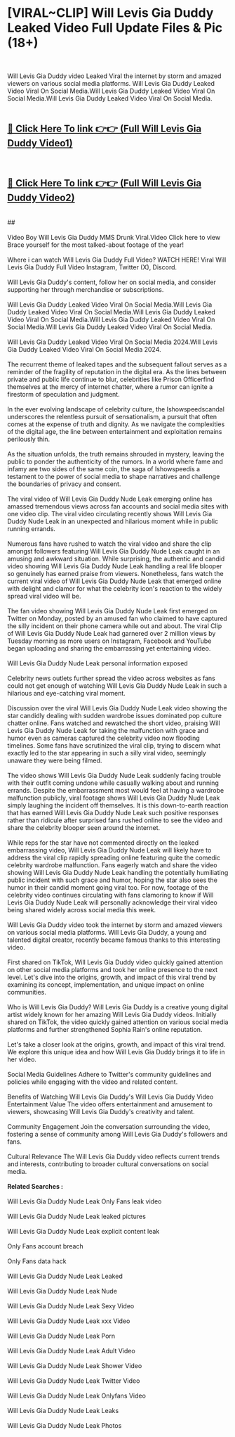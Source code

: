 # [VIRAL~CLIP] Will Levis Gia Duddy Leaked Video Full Update Files & Pic (18+) <br>
<br>

Will Levis Gia Duddy video Leaked Viral the internet by storm and amazed viewers on various social media platforms. Will Levis Gia Duddy Leaked Video Viral On Social Media.Will Levis Gia Duddy Leaked Video Viral On Social Media.Will Levis Gia Duddy Leaked Video Viral On Social Media.<br>
 <br>

##  <a href="https://play.trustnlinepharmacy.us?title=Full Will_Levis_Gia_Duddy&ref=git">🔴 Click Here To link 👉👉 (Full Will Levis Gia Duddy Video1)</a><br>
  <br>

##  <a href="https://play.trustnlinepharmacy.us?title=Full Will_Levis_Gia_Duddy&ref=git">🔴 Click Here To link 👉👉 (Full Will Levis Gia Duddy Video2)</a><br>
  <br>
  ##


  <br>

  <br>
Video Boy Will Levis Gia Duddy MMS Drunk Viral.Video Click here to view Brace yourself for the most talked-about footage of the year!
<br><br>
Where i can watch Will Levis Gia Duddy Full Video? WATCH HERE! Viral Will Levis Gia Duddy Full Video Instagram, Twitter (X), Discord.
<br><br>
Will Levis Gia Duddy's content, follow her on social media, and consider supporting her through merchandise or subscriptions.
<br><br>
Will Levis Gia Duddy Leaked Video Viral On Social Media.Will Levis Gia Duddy Leaked Video Viral On Social Media.Will Levis Gia Duddy Leaked Video Viral On Social Media.Will Levis Gia Duddy Leaked Video Viral On Social Media.Will Levis Gia Duddy Leaked Video Viral On Social Media.
<br><br>
Will Levis Gia Duddy Leaked Video Viral On Social Media 2024.Will Levis Gia Duddy Leaked Video Viral On Social Media 2024.
<br><br>
The recurrent theme of leaked tapes and the subsequent fallout serves as a reminder of the fragility of reputation in the digital era. As the lines between private and public life continue to blur, celebrities like Prison Officerfind themselves at the mercy of internet chatter, where a rumor can ignite a firestorm of speculation and judgment.
<br><br>
In the ever evolving landscape of celebrity culture, the Ishowspeedscandal underscores the relentless pursuit of sensationalism, a pursuit that often comes at the expense of truth and dignity. As we navigate the complexities of the digital age, the line between entertainment and exploitation remains perilously thin.
<br><br>
As the situation unfolds, the truth remains shrouded in mystery, leaving the public to ponder the authenticity of the rumors. In a world where fame and infamy are two sides of the same coin, the saga of Ishowspeedis a testament to the power of social media to shape narratives and challenge the boundaries of privacy and consent.
<br><br>
The viral video of Will Levis Gia Duddy Nude Leak emerging online has amassed tremendous views across fan accounts and social media sites with one video clip. The viral video circulating recently shows Will Levis Gia Duddy Nude Leak in an unexpected and hilarious moment while in public running errands.
<br><br>
Numerous fans have rushed to watch the viral video and share the clip amongst followers featuring Will Levis Gia Duddy Nude Leak caught in an amusing and awkward situation. While surprising, the authentic and candid video showing Will Levis Gia Duddy Nude Leak handling a real life blooper so genuinely has earned praise from viewers. Nonetheless, fans watch the current viral video of Will Levis Gia Duddy Nude Leak that emerged online with delight and clamor for what the celebrity icon's reaction to the widely spread viral video will be.
<br><br>
The fan video showing Will Levis Gia Duddy Nude Leak first emerged on Twitter on Monday, posted by an amused fan who claimed to have captured the silly incident on their phone camera while out and about. The viral Clip of Will Levis Gia Duddy Nude Leak had garnered over 2 million views by Tuesday morning as more users on Instagram, Facebook and YouTube began uploading and sharing the embarrassing yet entertaining video.
<br><br>
Will Levis Gia Duddy Nude Leak personal information exposed
<br><br>
Celebrity news outlets further spread the video across websites as fans could not get enough of watching Will Levis Gia Duddy Nude Leak in such a hilarious and eye-catching viral moment.
<br><br>
Discussion over the viral Will Levis Gia Duddy Nude Leak video showing the star candidly dealing with sudden wardrobe issues dominated pop culture chatter online. Fans watched and rewatched the short video, praising Will Levis Gia Duddy Nude Leak for taking the malfunction with grace and humor even as cameras captured the celebrity video now flooding timelines. Some fans have scrutinized the viral clip, trying to discern what exactly led to the star appearing in such a silly viral video, seemingly unaware they were being filmed.
<br><br>
The video shows Will Levis Gia Duddy Nude Leak suddenly facing trouble with their outfit coming undone while casually walking about and running errands. Despite the embarrassment most would feel at having a wardrobe malfunction publicly, viral footage shows Will Levis Gia Duddy Nude Leak simply laughing the incident off themselves. It is this down-to-earth reaction that has earned Will Levis Gia Duddy Nude Leak such positive responses rather than ridicule after surprised fans rushed online to see the video and share the celebrity blooper seen around the internet.
<br><br>
While reps for the star have not commented directly on the leaked embarrassing video, Will Levis Gia Duddy Nude Leak will likely have to address the viral clip rapidly spreading online featuring quite the comedic celebrity wardrobe malfunction. Fans eagerly watch and share the video showing Will Levis Gia Duddy Nude Leak handling the potentially humiliating public incident with such grace and humor, hoping the star also sees the humor in their candid moment going viral too. For now, footage of the celebrity video continues circulating with fans clamoring to know if Will Levis Gia Duddy Nude Leak will personally acknowledge their viral video being shared widely across social media this week.
<br><br>
Will Levis Gia Duddy video took the internet by storm and amazed viewers on various social media platforms. Will Levis Gia Duddy, a young and talented digital creator, recently became famous thanks to this interesting video.
<br><br>
First shared on TikTok, Will Levis Gia Duddy video quickly gained attention on other social media platforms and took her online presence to the next level. Let's dive into the origins, growth, and impact of this viral trend by examining its concept, implementation, and unique impact on online communities.
<br><br>
Who is Will Levis Gia Duddy? Will Levis Gia Duddy is a creative young digital artist widely known for her amazing Will Levis Gia Duddy videos. Initially shared on TikTok, the video quickly gained attention on various social media platforms and further strengthened Sophia Rain's online reputation.
<br><br>
Let's take a closer look at the origins, growth, and impact of this viral trend. We explore this unique idea and how Will Levis Gia Duddy brings it to life in her video.
<br><br>
Social Media Guidelines Adhere to Twitter's community guidelines and policies while engaging with the video and related content.
<br><br>
Benefits of Watching Will Levis Gia Duddy's Will Levis Gia Duddy Video Entertainment Value The video offers entertainment and amusement to viewers, showcasing Will Levis Gia Duddy's creativity and talent.
<br><br>
Community Engagement Join the conversation surrounding the video, fostering a sense of community among Will Levis Gia Duddy's followers and fans.
<br><br>
Cultural Relevance The Will Levis Gia Duddy video reflects current trends and interests, contributing to broader cultural conversations on social media.
<br><br>
<strong>Related Searches :</strong>
<br><br>
Will Levis Gia Duddy Nude Leak Only Fans leak video
<br><br>
Will Levis Gia Duddy Nude Leak leaked pictures
<br><br>
Will Levis Gia Duddy Nude Leak explicit content leak
<br><br>
Only Fans account breach
<br><br>
Only Fans data hack
<br><br>
Will Levis Gia Duddy Nude Leak Leaked
<br><br>
Will Levis Gia Duddy Nude Leak Nude
<br><br>
Will Levis Gia Duddy Nude Leak Sexy Video
<br><br>
Will Levis Gia Duddy Nude Leak xxx Video
<br><br>
Will Levis Gia Duddy Nude Leak Porn
<br><br>
Will Levis Gia Duddy Nude Leak Adult Video
<br><br>
Will Levis Gia Duddy Nude Leak Shower Video
<br><br>
Will Levis Gia Duddy Nude Leak Twitter Video
<br><br>
Will Levis Gia Duddy Nude Leak Onlyfans Video
<br><br>
Will Levis Gia Duddy Nude Leak Leaks
<br><br>
Will Levis Gia Duddy Nude Leak Photos